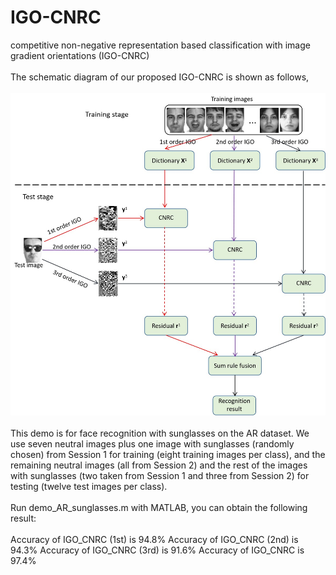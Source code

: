 # IGO-CNRC
competitive non-negative representation based classification with image gradient orientations (IGO-CNRC)<br>
<br>
The schematic diagram of our proposed IGO-CNRC is shown as follows,<br>
<br>
![image](https://github.com/yinhefeng/IGO-CNRC/blob/master/IGO_CNRC.jpg)
<br>
<br>
This demo is for face recognition with sunglasses on the AR dataset. We use seven neutral images plus one image with sunglasses (randomly chosen) from Session 1 for training (eight training images per class), and the remaining neutral images (all from Session 2) and the rest of the images with sunglasses (two taken from Session 1 and three from Session 2) for testing (twelve test images per class).
<br>
<br>
Run demo_AR_sunglasses.m with MATLAB, you can obtain the following result:
<br>
<br>
Accuracy of IGO_CNRC (1st) is 94.8%
Accuracy of IGO_CNRC (2nd) is 94.3%
Accuracy of IGO_CNRC (3rd) is 91.6%
Accuracy of IGO_CNRC is 97.4%

